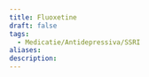 ```yaml
---
title: Fluoxetine
draft: false
tags:
  - Medicatie/Antidepressiva/SSRI
aliases: 
description:
---
```


